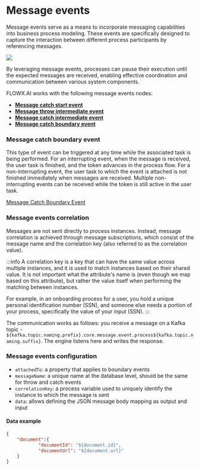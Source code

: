 # Message events

Message events serve as a means to incorporate messaging capabilities into business process modeling. These events are specifically designed to capture the interaction between different process participants by referencing messages. 

![](https://s3.eu-west-1.amazonaws.com/docx.flowx.ai/release34/message_events_new.png)

By leveraging message events, processes can pause their execution until the expected messages are received, enabling effective coordination and communication between various system components.

FLOWX.AI works with the following message events nodes:

* [**Message catch start event**](message-catch-start-event.md) 
* [**Message throw intermediate event**](message-throw-intermediate-event.md)
* [**Message catch intermediate event**](message-catch-intermediate-event.md)
* [**Message catch boundary event**](message-catch-boundary-event.md)


### Message catch boundary event

This type of event can be triggered at any time while the associated task is being performed.
For an interrupting event, when the message is received, the user task is finished, and the token advances in the process flow.
For a non-interrupting event, the user task to which the event is attached is not finished immediately when messages are received. Multiple non-interrupting events can be received while the token is still active in the user task.

[Message Catch Boundary Event](message-catch-boundary-event.md)


### Message events correlation

Messages are not sent directly to process instances. Instead, message correlation is achieved through message subscriptions, which consist of the message name and the correlation key (also referred to as the correlation value).

:::info
A correlation key is a key that can have the same value across multiple instances, and it is used to match instances based on their shared value. It is not important what the attribute's name is (even though we map based on this attribute), but rather the value itself when performing the matching between instances.

For example, in an onboarding process for a user, you hold a unique personal identification number (SSN), and someone else needs a portion of your process, specifically the value of your input (SSN).
:::

The communication works as follows: you receive a message on a Kafka topic - `${kafka.topic.naming.prefix}.core.message.event.process${kafka.topic.naming.suffix}`. The engine listens here and writes the response.

### Message events configuration

* `attachedTo`: a property that applies to boundary events
* `messageName`: a unique name at the database level, should be the same for throw and catch events
* `correlationKey`: a process variable used to uniquely identify the instance to which the message is sent
* `data`: allows defining the JSON message body mapping as output and input

#### Data example

```json
{
	"document":{
			"documentId": "${document.id}",
			"documentUrl": "${document.url}"
	}
}
```


